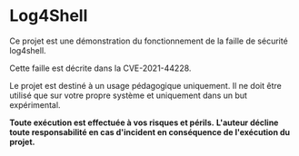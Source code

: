 # Log4Shell

Ce projet est une démonstration du fonctionnement de la faille de sécurité log4shell.

Cette faille est décrite dans la CVE-2021-44228.

Le projet est destiné à un usage pédagogique uniquement.
Il ne doit être utilisé que sur votre propre système et uniquement dans un but expérimental.

**Toute exécution est effectuée à vos risques et périls.**
**L'auteur décline toute responsabilité en cas d'incident en conséquence de l'exécution du projet.**